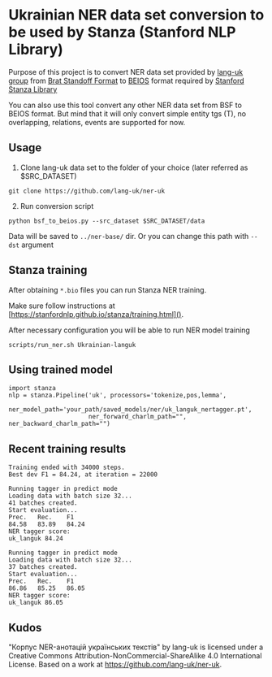 # Ukrainian NER data set conversion to be used by Stanza (Stanford NLP Library) 

Purpose of this project is to convert NER data set provided by [lang-uk group](https://github.com/lang-uk/ner-uk) 
from [Brat Standoff Format](https://brat.nlplab.org/standoff.html) to [BEIOS](https://en.wikipedia.org/wiki/Inside–outside–beginning_(tagging)) format required by [Stanford Stanza Library](https://stanfordnlp.github.io/stanza)

You can also use this tool convert any other NER data set from BSF to BEIOS format. 
But mind that it will only convert simple entity tgs (T), no overlapping, relations, events are supported for now.  

## Usage

1. Clone lang-uk data set to the folder of your choice (later referred as $SRC_DATASET)
```shell script
git clone https://github.com/lang-uk/ner-uk
```
2. Run conversion script
```shell script
python bsf_to_beios.py --src_dataset $SRC_DATASET/data
```
Data will be saved to `../ner-base/` dir. Or you can change this path with `--dst` argument

## Stanza training
After obtaining `*.bio` files you can run Stanza NER training.

Make sure follow instructions at [https://stanfordnlp.github.io/stanza/training.html]().

After necessary configuration you will be able to run NER model training
```shell script
scripts/run_ner.sh Ukrainian-languk
```

## Using trained model
```jupyterpython
import stanza
nlp = stanza.Pipeline('uk', processors='tokenize,pos,lemma', 
                      ner_model_path='your_path/saved_models/ner/uk_languk_nertagger.pt', 
                      ner_forward_charlm_path="", ner_backward_charlm_path="")
```

## Recent training results
```
Training ended with 34000 steps.
Best dev F1 = 84.24, at iteration = 22000

Running tagger in predict mode
Loading data with batch size 32...
41 batches created.
Start evaluation...
Prec.	Rec.	F1
84.58	83.89	84.24
NER tagger score:
uk_languk 84.24

Running tagger in predict mode
Loading data with batch size 32...
37 batches created.
Start evaluation...
Prec.	Rec.	F1
86.86	85.25	86.05
NER tagger score:
uk_languk 86.05
```


## Kudos 

"Корпус NER-анотацій українських текстів" by lang-uk is licensed under a Creative Commons Attribution-NonCommercial-ShareAlike 4.0 International License.
Based on a work at https://github.com/lang-uk/ner-uk.